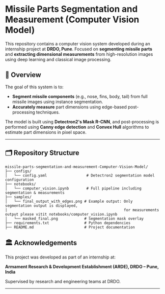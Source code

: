 # Missile Parts Segmentation and Measurement (Computer Vision Model)

This repository contains a computer vision system developed during an internship project at **DRDO, Pune**. Focused on **segmenting missile parts** and **extracting dimensional measurements** from high-resolution images using deep learning and classical image processing.

## 🧠 Overview

The goal of this system is to:
- **Segment missile components** (e.g., nose, fins, body, tail) from full missile images using instance segmentation.
- **Accurately measure** part dimensions using edge-based post-processing techniques.

The model is built using **Detectron2's Mask R-CNN**, and post-processing is performed using **Canny edge detection** and **Convex Hull** algorithms to estimate part dimensions in pixel space.

---

## 🗂️ Repository Structure

```
missile-parts-segmentation-and-measurement-Computer-Vision-Model/
├── configs/
│   └── config.yaml                  # Detectron2 segmentation model configuration
├── notebooks/
│   └── computer_vision.ipynb        # Full pipeline including segmentation & measurements
├── samples/
│   └── final_output_with_edges.png # Example output: Only segmentation output is displayed,
|                                                     for measurements output please vitit notebooks/computer_vision.ipynb 
│   └── masked_final.png            # Segmentation mask overlay
├── requirements.txt                # Python dependencies
├── README.md                       # Project documentation
```


## 🏛️ Acknowledgements

This project was developed as part of an internship at:

**Armament Research & Development Establishment (ARDE), DRDO – Pune, India**

Supervised by research and engineering teams at DRDO.

---
